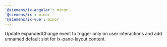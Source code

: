 ```yaml
---
'@siemens/ix-angular': minor
'@siemens/ix': minor
'@siemens/ix-vue': minor
---
```


Update expandedChange event to trigger only on user interactions and add unnamed default slot for ix-pane-layout content.

